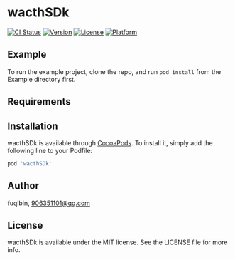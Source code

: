 # wacthSDk

[![CI Status](https://img.shields.io/travis/fuqibin/wacthSDk.svg?style=flat)](https://travis-ci.org/fuqibin/wacthSDk)
[![Version](https://img.shields.io/cocoapods/v/wacthSDk.svg?style=flat)](https://cocoapods.org/pods/wacthSDk)
[![License](https://img.shields.io/cocoapods/l/wacthSDk.svg?style=flat)](https://cocoapods.org/pods/wacthSDk)
[![Platform](https://img.shields.io/cocoapods/p/wacthSDk.svg?style=flat)](https://cocoapods.org/pods/wacthSDk)

## Example

To run the example project, clone the repo, and run `pod install` from the Example directory first.

## Requirements

## Installation

wacthSDk is available through [CocoaPods](https://cocoapods.org). To install
it, simply add the following line to your Podfile:

```ruby
pod 'wacthSDk'
```

## Author

fuqibin, 906351101@qq.com

## License

wacthSDk is available under the MIT license. See the LICENSE file for more info.

